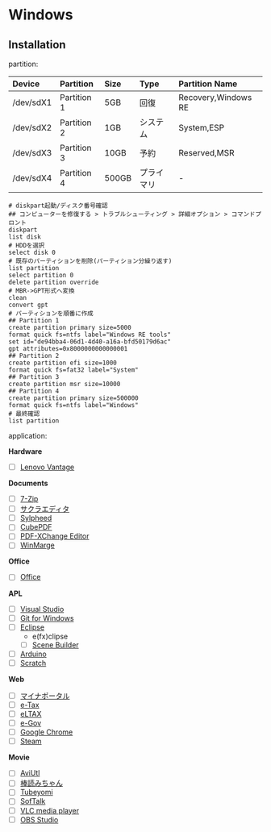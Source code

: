 # Windows

## Installation
partition: 

| Device    | Partition   | Size  | Type       | Partition Name      |
| :---      | :---        | :---  | :---       | :---                |
| /dev/sdX1 | Partition 1 | 5GB   | 回復       | Recovery,Windows RE |
| /dev/sdX2 | Partition 2 | 1GB   | システム   | System,ESP          |
| /dev/sdX3 | Partition 3 | 10GB  | 予約       | Reserved,MSR        |
| /dev/sdX4 | Partition 4 | 500GB | プライマリ | -                   |

```
# diskpart起動/ディスク番号確認
## コンピューターを修復する > トラブルシューティング > 詳細オプション > コマンドプロント
diskpart
list disk
# HDDを選択
select disk 0
# 既存のパーティションを削除(パーティション分繰り返す)
list partition
select partition 0
delete partition override
# MBR->GPT形式へ変換
clean
convert gpt
# パーティションを順番に作成
## Partition 1
create partition primary size=5000
format quick fs=ntfs label="Windows RE tools"
set id="de94bba4-06d1-4d40-a16a-bfd50179d6ac"
gpt attributes=0x8000000000000001
## Partition 2
create partition efi size=1000
format quick fs=fat32 label="System"
## Partition 3
create partition msr size=10000
## Partition 4
create partition primary size=500000
format quick fs=ntfs label="Windows"
# 最終確認
list partition
```

application: 

**Hardware**
* [ ] [Lenovo Vantage](https://www.microsoft.com/ja-jp/p/lenovo-vantage/9wzdncrfj4mv?activetab=pivot:overviewtab)

**Documents**
* [ ] [7-Zip](https://sevenzip.osdn.jp/)
* [ ] [サクラエディタ](https://sakura-editor.github.io)
* [ ] [Sylpheed](https://sylpheed.sraoss.jp/ja/download.html)
* [ ] [CubePDF](https://www.cube-soft.jp/cubepdf/)
* [ ] [PDF-XChange Editor](https://forest.watch.impress.co.jp/library/software/pdfxchedit/)
* [ ] [WinMarge](http://winmerge.org/downloads/?lang=ja)

**Office**
* [ ] [Office](https://products.office.com/ja-JP/compare-all-microsoft-office-products?tab=1)

**APL**
* [ ] [Visual Studio](https://visualstudio.microsoft.com/ja/)
* [ ] [Git for Windows](https://gitforwindows.org/)
* [ ] [Eclipse](http://mergedoc.osdn.jp)
    * e(fx)clipse
    * [ ] [Scene Builder](https://www.oracle.com/technetwork/java/javafxscenebuilder-1x-archive-2199384.html)
* [ ] [Arduino](https://www.arduino.cc/en/Main/Software#)
* [ ] [Scratch](https://scratch.mit.edu/download)

**Web**
* [ ] [マイナポータル](https://myna.go.jp/SCK0101_03_001/SCK0101_03_001_Reload.form)
* [ ] [e-Tax](http://www.e-tax.nta.go.jp/index.html)
* [ ] [eLTAX](http://www.eltax.jp/www/contents/1397034807379/index.html)
* [ ] [e-Gov](http://www.e-gov.go.jp/help/shinsei/flow/setup/index.html)
* [ ] [Google Chrome](https://www.google.com/intl/ja_ALL/chrome/)
* [ ] [Steam](http://store.steampowered.com/about/)

**Movie**
* [ ] [AviUtl](http://spring-fragrance.mints.ne.jp/aviutl/)
* [ ] [棒読みちゃん](https://chi.usamimi.info/Program/Application/BouyomiChan/)
* [ ] [Tubeyomi](https://sites.google.com/site/suzuniwa/tools/tubeyomi)
* [ ] [SofTalk](https://www.vector.co.jp/soft/winnt/art/se412443.html)
* [ ] [VLC media player](https://www.videolan.org/vlc/index.ja.html)
* [ ] [OBS Studio](https://obsproject.com/ja/download)
